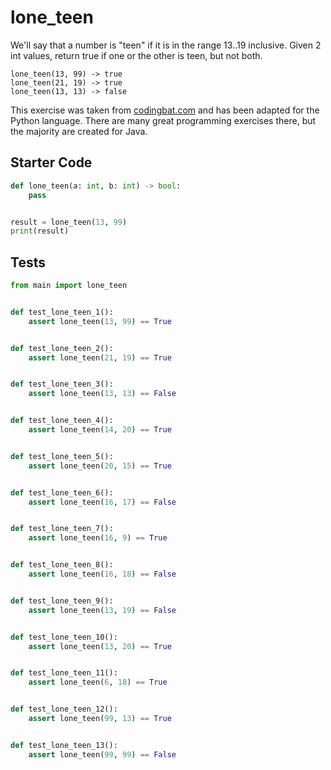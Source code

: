 # lone_teen





We'll say that a number is "teen" if it is in the range 13..19 inclusive. Given 2 int values, return true if one or the other is teen, but not both.

```
lone_teen(13, 99) -> true
lone_teen(21, 19) -> true
lone_teen(13, 13) -> false
```

This exercise was taken from [codingbat.com](https://codingbat.com/prob/p165701) and has been adapted for the Python language. There are many great programming exercises there, but the majority are created for Java.

## Starter Code
```python
def lone_teen(a: int, b: int) -> bool:
    pass


result = lone_teen(13, 99)
print(result)
```

## Tests
```python
from main import lone_teen


def test_lone_teen_1():
    assert lone_teen(13, 99) == True


def test_lone_teen_2():
    assert lone_teen(21, 19) == True


def test_lone_teen_3():
    assert lone_teen(13, 13) == False


def test_lone_teen_4():
    assert lone_teen(14, 20) == True


def test_lone_teen_5():
    assert lone_teen(20, 15) == True


def test_lone_teen_6():
    assert lone_teen(16, 17) == False


def test_lone_teen_7():
    assert lone_teen(16, 9) == True


def test_lone_teen_8():
    assert lone_teen(16, 18) == False


def test_lone_teen_9():
    assert lone_teen(13, 19) == False


def test_lone_teen_10():
    assert lone_teen(13, 20) == True


def test_lone_teen_11():
    assert lone_teen(6, 18) == True


def test_lone_teen_12():
    assert lone_teen(99, 13) == True


def test_lone_teen_13():
    assert lone_teen(99, 99) == False
```
